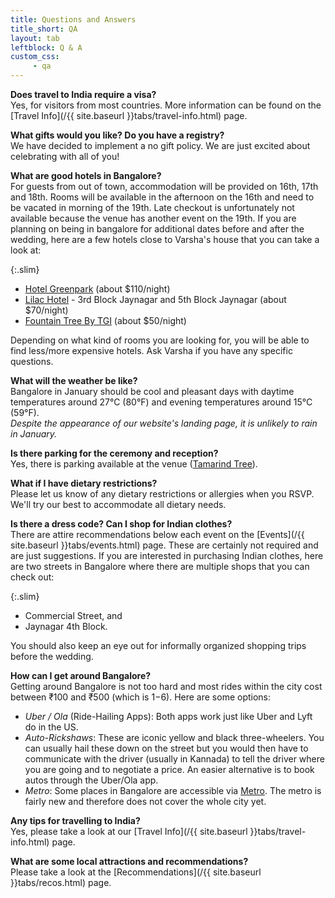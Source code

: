 ```yaml
---
title: Questions and Answers
title_short: QA
layout: tab
leftblock: Q & A
custom_css:
     - qa
---
```


**Does travel to India require a visa?**  
Yes, for visitors from most countries. More information can be found on the [Travel Info](/{{ site.baseurl }}tabs/travel-info.html) page.


**What gifts would you like? Do you have a registry?**  
We have decided to implement a no gift policy. We are just excited about celebrating with all of you!


**What are good hotels in Bangalore?**  
For guests from out of town, accommodation will be provided on 16th, 17th and 18th. Rooms will be available in the afternoon on the 16th and need to be vacated in morning of the 19th. Late checkout is unfortunately not available because the venue has another event on the 19th. If you are planning on being in bangalore for additional dates before and after the wedding, here are a few hotels close to Varsha's house that you can take a look at:

{:.slim}
- [Hotel Greenpark](https://hotelgreenpark.com/bengaluru/) (about $110/night)
- [Lilac Hotel](https://lilachotels.com/) - 3rd Block Jaynagar and 5th Block Jaynagar (about $70/night)
- [Fountain Tree By TGI](https://www.tgihotels.com/fountain-tree-jp-nagar-bangalore/) (about $50/night)

Depending on what kind of rooms you are looking for, you will be able to find less/more expensive hotels. Ask Varsha if you have any specific questions.

**What will the weather be like?**  
Bangalore in January should be cool and pleasant days with daytime temperatures around 27°C (80°F) and evening temperatures around 15°C (59°F).  
*Despite the appearance of our website's landing page, it is unlikely to rain in January.*

**Is there parking for the ceremony and reception?**  
Yes, there is parking available at the venue ([Tamarind Tree](https://www.thetamarindtree.in/)).

**What if I have dietary restrictions?**  
Please let us know of any dietary restrictions or allergies when you RSVP. We'll try our best to accommodate all dietary needs. 

**Is there a dress code? Can I shop for Indian clothes?**  
There are attire recommendations below each event on the [Events](/{{ site.baseurl }}tabs/events.html) page. These are certainly not required and are just suggestions. If you are interested in purchasing Indian clothes, here are two streets in Bangalore where there are multiple shops that you can check out:

{:.slim}
- Commercial Street, and
- Jaynagar 4th Block.

You should also keep an eye out for informally organized shopping trips before the wedding.  

**How can I get around Bangalore?**  
Getting around Bangalore is not too hard and most rides within the city cost between ₹100 and ₹500 (which is $1-$6). Here are some options:
- *Uber / Ola* (Ride-Hailing Apps): Both apps work just like Uber and Lyft do in the US. 
- *Auto-Rickshaws*: These are iconic yellow and black three-wheelers. You can usually hail these down on the street but you would then have to communicate with the driver (usually in Kannada) to tell the driver where you are going and to negotiate a price. An easier alternative is to book autos through the Uber/Ola app.  
- *Metro*: Some places in Bangalore are accessible via [Metro](https://english.bmrc.co.in/). The metro is fairly new and therefore does not cover the whole city yet.

**Any tips for travelling to India?**  
Yes, please take a look at our [Travel Info](/{{ site.baseurl }}tabs/travel-info.html) page. 

**What are some local attractions and recommendations?**  
Please take a look at the [Recommendations](/{{ site.baseurl }}tabs/recos.html) page.
